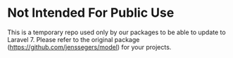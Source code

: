 # Not Intended For Public Use
This is a temporary repo used only by our packages to be able to update
to Laravel 7. Please refer to the original package
(https://github.com/jenssegers/model) for your projects.
